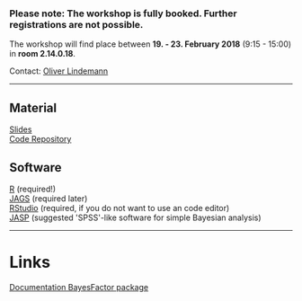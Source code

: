 ### Please note: The workshop is fully booked. Further registrations are not possible. ###


The workshop will find place between **19. - 23. February 2018** (9:15 - 15:00) in **room 2.14.0.18**. 

Contact: [Oliver Lindemann](http://cognitive-psychology.eu/lindemann/)

---

## Material

[Slides](https://github.com/lindemann09/Potsdam-Bayes-2018/tree/master/slides)  
[Code Repository](https://github.com/lindemann09/Potsdam-Bayes-2018/tree/master/code)   

## Software

[R](http://cran.us.r-project.org/) (required!)  
[JAGS](https://sourceforge.net/projects/mcmc-jags/files/JAGS/4.x/) (required 
  later)  
[RStudio](http://www.rstudio.com/products/rstudio/download/) (required, if you do not 
  want to use an code editor)  
[JASP](https://jasp-stats.org/) (suggested 'SPSS'-like software for simple Bayesian analysis)   


--- 
# Links
[Documentation BayesFactor package](http://bayesfactorpcl.r-forge.r-project.org/)

